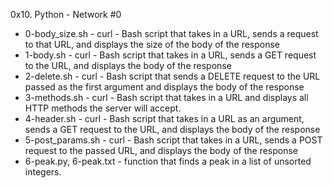 0x10. Python - Network #0

- 0-body_size.sh - curl - Bash script that takes in a URL, sends a request to that URL, and displays the size of the body of the response
- 1-body.sh - curl - Bash script that takes in a URL, sends a GET request to the URL, and displays the body of the response
- 2-delete.sh - curl - Bash script that sends a DELETE request to the URL passed as the first argument and displays the body of the response
- 3-methods.sh - curl - Bash script that takes in a URL and displays all HTTP methods the server will accept.
- 4-header.sh - curl - Bash script that takes in a URL as an argument, sends a GET request to the URL, and displays the body of the response
- 5-post_params.sh - curl - Bash script that takes in a URL, sends a POST request to the passed URL, and displays the body of the response
- 6-peak.py, 6-peak.txt - function that finds a peak in a list of unsorted integers.
